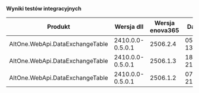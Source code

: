 **Wyniki testów integracyjnych**

| Produkt                         | Wersja dll       | Wersja enova365 | Data testu       | Status |
|---------------------------------|------------------|-----------------|------------------|--------|
| AltOne.WebApi.DataExchangeTable | 2410.0.0-0.5.0.1 | 2506.2.4        | 05.09.2025 13:25 | ✅     |
| AltOne.WebApi.DataExchangeTable | 2410.0.0-0.5.0.1 | 2506.1.3        | 18.08.2025 21:16 | ✅     |
| AltOne.WebApi.DataExchangeTable | 2410.0.0-0.5.0.1 | 2506.1.2        | 07.08.2025 21:04 | ✅     |
